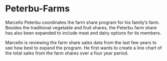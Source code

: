 # Peterbu-Farms

Marcello Peterbu coordinates the farm share program for his family’s farm. Besides the traditional vegetable and fruit shares, the Peterbu farm share has also been expanded to include meat and dairy options for its members.

Marcello is reviewing the farm share sales data from the last few years to see how best to expand the program. He first wants to create a line chart of the total sales from the farm shares over a four year period.


